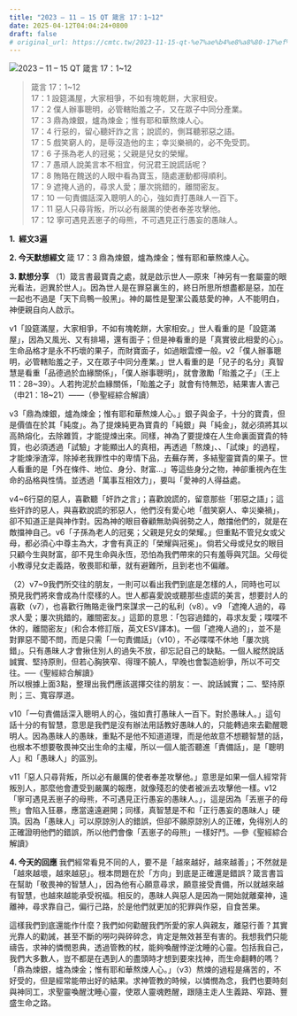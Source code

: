 ```yaml
---
title: "2023 – 11 – 15 QT 箴言 17：1~12"
date: 2025-04-12T04:04:24+0800
draft: false
# original_url: https://cmtc.tw/2023-11-15-qt-%e7%ae%b4%e8%a8%80-17%ef%bc%9a112
---
```


![2023 – 11 – 15 QT  箴言 17：1\~12](/images/qt.jpg  "2023 – 11 – 15 QT  箴言 17：1\~12")

> 箴言 17：1\~12  
> 17：1 設筵滿屋，大家相爭，不如有塊乾餅，大家相安。  
> 17：2 僕人辦事聰明，必管轄貽羞之子，又在眾子中同分產業。  
> 17：3 鼎為煉銀，爐為煉金；惟有耶和華熬煉人心。  
> 17：4 行惡的，留心聽奸詐之言；說謊的，側耳聽邪惡之語。  
> 17：5 戲笑窮人的，是辱沒造他的主；幸災樂禍的，必不免受罰。  
> 17：6 子孫為老人的冠冕；父親是兒女的榮耀。  
> 17：7 愚頑人說美言本不相宜，何況君王說謊話呢？  
> 17：8 賄賂在餽送的人眼中看為寶玉，隨處運動都得順利。  
> 17：9 遮掩人過的，尋求人愛；屢次挑錯的，離間密友。  
> 17：10 一句責備話深入聰明人的心，強如責打愚昧人一百下。  
> 17：11 惡人只尋背叛，所以必有嚴厲的使者奉差攻擊他。  
> 17：12 寧可遇見丟崽子的母熊，不可遇見正行愚妄的愚昧人。

**1.  經文3遍**

**2. 今天默想經文**
箴 17：3 鼎為煉銀，爐為煉金；惟有耶和華熬煉人心。

**3. 默想分享**
（1）箴言書最寶貴之處，就是啟示世人—原來「神另有一套屬靈的眼光看法，迥異於世人」。因為世人是在罪惡裏生的，終日所思所想盡都是惡，加在一起也不過是「天下烏鴨一般黑」。神的屬性是聖潔公義慈愛的神，人不能明白，神便親自向人啟示。

v1「設筵滿屋，大家相爭，不如有塊乾餅，大家相安。」世人看重的是「設筵滿屋」，因為又風光、又有排場，還有面子；但是神看重的是「真實彼此相愛的心」。生命品格才是永不朽壞的果子，而財寶面子，如過眼雲煙一般。v2「僕人辦事聰明，必管轄貽羞之子，又在眾子中同分產業。」世人看重的是「兒子的名分」真智慧是看重「品德過於血緣關係」，「僕人辦事聰明」，就會激勵「貽羞之子」（王上11：28\~39）。人若拘泥於血緣關係，「貽羞之子」就會有恃無恐，結果害人害己（申21：18\~21）——（參聖經綜合解讀）

v3「鼎為煉銀，爐為煉金；惟有耶和華熬煉人心。」銀子與金子，十分的寶貴，但是價值在於其「純度」。為了提煉純更為寶貴的「純銀」與「純金」，就必須將其以高熱熔化，去除雜質，才能提煉出來。同樣，神為了要提煉在人生命裏面寶貴的特質，也必須透過「試驗」才能顯出人的真相，再透過「熬煉」、、「試煉」的過程，才能煉淨渣滓，除掉老我罪性中的卑情下品，去蕪存菁，多結聖靈寶貴的果子。世人看重的是「外在條件、地位、身分、財富…」等這些身分之物，神卻重視內在生命的品格與性情。並透過「萬事互相效力」，要叫「愛神的人得益處。

v4\~6行惡的惡人，喜歡聽「奸詐之言」；喜歡說謊的，留意那些「邪惡之語」；這些奸詐的惡人，與喜歡說謊的邪惡人，他們沒有愛心地「戲笑窮人、幸災樂禍」，卻不知道正是與神作對。因為神的眼目眷顧無助與弱勢之人，敵擋他們的，就是在敵擋神自己。v6「子孫為老人的冠冕；父親是兒女的榮耀。」但重點不管兒女或父母，都必須心中尊主為大，才會有真正的「榮耀與冠冕」。倘若父母或兒女的眼目只顧今生與財富，卻不見生命與永恆，恐怕為我們帶來的只有羞辱與咒詛。父母從小教導兒女走義路，敬畏耶和華，就有避難所，且到老也不偏離。

（2）v7\~9我們所交往的朋友，一則可以看出我們到底是怎樣的人，同時也可以預見我們將來會成為什麼樣的人。世人都喜愛說或聽那些虛謊的美言，想要討人的喜歡（v7），也喜歡行賄賂走後門來謀求一己的私利（v8）。v9 「遮掩人過的，尋求人愛；屢次挑錯的，離間密友。」這節的意思：「包容過錯的，尋求友愛；喋喋不休的，離間密友」(和合本修訂版，英文ESV譯本)。一個「遮掩人過的」，並不是對罪惡不聞不問，而是只需「一句責備話」（v10），不必喋喋不休地「屢次挑錯」。只有愚昧人才會揪住別人的過失不放，卻忘記自己的缺點。一個人縱然說話誠實、堅持原則，但若心胸狹窄、得理不饒人，早晚也會製造紛爭，所以不可交往。──《聖經綜合解讀》  
所以根據上面3點，整理出我們應該選擇交往的朋友：一、說話誠實；二、堅持原則；三、寬容厚道。

v10「一句責備話深入聰明人的心，強如責打愚昧人一百下。對於愚昧人。」這句話十分的有智慧，意思是我們是沒有辦法用話教好愚昧人的，只能轉過來去勸醒聰明人。因為愚昧人的愚昧，重點不是他不知道道理，而是他故意不想聽智慧的話，也根本不想要敬畏神交出生命的主權，所以一個人能否聽進「責備話」，是「聰明人」和「愚昧人」的區別。

v11「惡人只尋背叛，所以必有嚴厲的使者奉差攻擊他。」意思是如果一個人經常背叛別人，那麼他會遭受到嚴厲的報應，就像殘忍的使者被派去攻擊他一樣。v12「寧可遇見丟崽子的母熊，不可遇見正行愚妄的愚昧人。」，這是因為「丟崽子的母熊」會陷入狂暴，應當遠遠避開；同樣，真智慧是不和「正行愚妄的愚昧人」硬頂。因為「愚昧人」可以原諒別人的錯誤，但卻不願原諒別人的正確，免得別人的正確證明他們的錯誤，所以他們會像「丟崽子的母熊」一樣好鬥。—參《聖經綜合解讀》

**4. 今天的回應**
我們經常看見不同的人，要不是「越來越好，越來越善」；不然就是「越來越壞，越來越惡」。根本問題在於「方向」到底是正確還是錯誤？箴言書旨在幫助「敬畏神的智慧人」，因為他有心願意尋求，願意接受責備，所以就越來越有智慧，也越來越能承受祝福。相反的，愚昧人與惡人是因為一開始就離棄神，遠離神，尋求靠自己，偏行己路，於是他們就更加的犯罪與作惡，自食苦果。

這樣我們到底還能作什麼？我們如何勸醒我們所愛的家人與親友，離惡行善？其實光靠人的勸誡，甚至不斷的嘮叼與碎碎念，肯定是無效甚至有害的。我想我們只能禱告，求神的憐憫恩典，透過管教的杖，能夠喚醒悖逆沈睡的心靈。包括我自己，我們大多數人，豈不都是在遇到人的盡頭時才想到要來找神，而生命翻轉的嗎？「鼎為煉銀，爐為煉金；惟有耶和華熬煉人心。」（v3）熬煉的過程是痛苦的，不好受的，但是經常能帶出好的結果。求神管教的時候，以憐憫為念，我們也要時刻與神同工，求聖靈喚醒沈睡心靈，使眾人靈魂甦醒，跟隨主走人生義路、窄路、豐盛生命之路。
